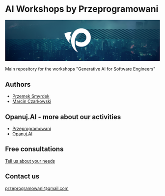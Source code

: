 # AI Workshops by Przeprogramowani

![](./.resources/img/logo.png)

Main repository for the workshops "Generative AI for Software Engineers"

## Authors

* [Przemek Smyrdek](https://www.linkedin.com/in/psmyrdek/)
* [Marcin Czarkowski](https://www.linkedin.com/in/mkczarkowski/)

## Opanuj.AI - more about our activities

* [Przeprogramowani](https://przeprogramowani.pl)
* [Opanuj.AI](https://opanuj.ai)

## Free consultations

[Tell us about your needs](https://app.zencal.io/u/przeprogramowani?lang=pl)

## Contact us

[przeprogramowani@gmail.com](przeprogramowani@gmail.com)